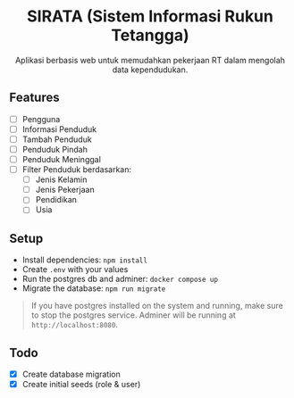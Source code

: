 <h1 align="center">SIRATA (Sistem Informasi Rukun Tetangga)</h1>

<p align="center">Aplikasi berbasis web untuk memudahkan pekerjaan RT dalam mengolah data kependudukan.</p>

## Features

- [ ] Pengguna
- [ ] Informasi Penduduk
- [ ] Tambah Penduduk
- [ ] Penduduk Pindah
- [ ] Penduduk Meninggal
- [ ] Filter Penduduk berdasarkan:
  - [ ] Jenis Kelamin
  - [ ] Jenis Pekerjaan
  - [ ] Pendidikan
  - [ ] Usia

## Setup

- Install dependencies: `npm install`
- Create `.env` with your values
- Run the postgres db and adminer: `docker compose up`
- Migrate the database: `npm run migrate`

> If you have postgres installed on the system and running, make sure to stop the postgres service.
> Adminer will be running at `http://localhost:8080`.

## Todo

- [x] Create database migration
- [x] Create initial seeds (role & user)
